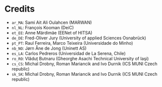 # Credits

* `ar_MA`: Sami Ait Ali Oulahcen (MARWAN)
* `nl_NL`: François Kooman (DeiC)
* `et_EE`: Anne Märdimäe (EENet of HITSA)
* `de_DE`: Fred-Oliver Jury (University of applied Sciences Osnabrück)
* `pt_PT`: Raul Ferreira, Marco Teixeira (Universidade do Minho)
* `nb_NO`: Jørn Åne de Jong (Uninett AS)
* `es_LA`: Carlos Pedreros (Universidad de La Serena, Chile)
* `ro_RO`: Vlăduț Butnaru (Gheorghe Asachi Technical University of Iaşi)
* `cs_CS`: Michal Drobny, Roman Mariancik and Ivo Durnik (ICS MUNI Czech republic)
* `sk_SK`: Michal Drobny, Roman Mariancik and Ivo Durnik (ICS MUNI Czech republic)